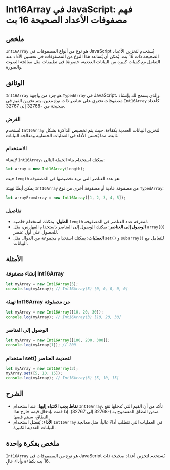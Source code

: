 <!--
Meta Description: # Int16Array في JavaScript: فهم مصفوفات الأعداد الصحيحة 16 بت ## ملخص `Int16Array` هو نوع من أنواع المصفوفات في JavaScript يُستخدم لتخزين الأعداد الصح...
Meta Keywords: int16array, javascript, myarray, استخدام, let
-->

# Int16Array في JavaScript: فهم مصفوفات الأعداد الصحيحة 16 بت

## ملخص
`Int16Array` هو نوع من أنواع المصفوفات في JavaScript يُستخدم لتخزين الأعداد الصحيحة ذات 16 بت. يُمكن أن يُساعد هذا النوع من المصفوفات في تحسين الأداء عند التعامل مع كميات كبيرة من البيانات العددية، خصوصًا في تطبيقات مثل معالجة الصوت والصورة.

## الوثائق
`Int16Array` هو جزء من واجهة `TypedArray` في JavaScript، والذي يسمح لك بإنشاء مصفوفات تحتوي على عناصر ذات نوع معين. يتم تخزين القيم في `Int16Array` كأعداد صحيحة من -32768 إلى 32767.

### الغرض
تُستخدم `Int16Array` لتخزين البيانات العددية بكفاءة، حيث يتم تخصيص الذاكرة بشكل ثابت، مما يُحسن الأداء في العمليات الحسابية ومعالجة البيانات.

### الاستخدام
لإنشاء `Int16Array`، يمكنك استخدام بناء الجملة التالي:

```javascript
let array = new Int16Array(length);
```

حيث `length` هو عدد العناصر التي تريد تخصيصها في المصفوفة.

يمكن أيضًا تهيئة `Int16Array` من مصفوفة عادية أو مصفوفة أخرى من نوع `TypedArray`:

```javascript
let arrayFromArray = new Int16Array([1, 2, 3, 4, 5]);
```

### تفاصيل
- **الطول**: يمكنك استخدام خاصية `length` لمعرفة عدد العناصر في المصفوفة.
- **الوصول إلى العناصر**: يمكنك الوصول إلى العناصر باستخدام الفهارس، مثل `array[0]` للحصول على أول عنصر.
- **العمليات**: يمكنك استخدام مجموعة من الدوال مثل `set()` و `subarray()` للتعامل مع البيانات.

## الأمثلة
### إنشاء مصفوفة Int16Array
```javascript
let myArray = new Int16Array(5);
console.log(myArray); // Int16Array(5) [0, 0, 0, 0, 0]
```

### تهيئة Int16Array من مصفوفة
```javascript
let myArray = new Int16Array([10, 20, 30]);
console.log(myArray); // Int16Array(3) [10, 20, 30]
```

### الوصول إلى العناصر
```javascript
let myArray = new Int16Array([100, 200, 300]);
console.log(myArray[1]); // 200
```

### استخدام set() لتحديث العناصر
```javascript
let myArray = new Int16Array(3);
myArray.set([5, 10, 15]);
console.log(myArray); // Int16Array(3) [5, 10, 15]
```

## الشرح
- **نقاط يجب الانتباه إليها**: عند استخدام `Int16Array`، تأكد من أن القيم التي تُدخلها تقع ضمن النطاق المسموح به (-32768 إلى 32767). إذا قمت بإدخال قيمة خارج هذا النطاق، سيتم قصها.
- **الأداء**: يُفضل استخدام `Int16Array` في العمليات التي تتطلب أداءً عالياً، مثل معالجة البيانات العددية الكبيرة.

## ملخص بفكرة واحدة
`Int16Array` هو نوع من المصفوفات في JavaScript يُستخدم لتخزين أعداد صحيحة ذات 16 بت بكفاءة وأداء عالٍ.